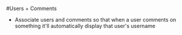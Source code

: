 #Users + Comments 
* Associate users and comments so that when a user comments on something
    it'll automatically display that user's username